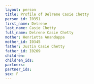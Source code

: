 ```yaml
---
layout: person
title: Profile of Delrene Casie Chetty
person_id: I0351
first_name: Delrene
last_name: Casie Chetty
full_name: Delrene Casie Chetty
mother: Henrietta Anandappa
mother_id: I0345
father: Justin Casie Chetty
father_id: I0269
children:
children_ids:
partners:
partner_ids:
sex: F
---
```


